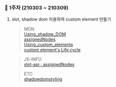 ### 📒 1주차 (210303 ~ 210309)

1. slot, shadow dom 이용하여 custom element 만들기

   > MDN  
   > [Using_shadow_DOM](https://developer.mozilla.org/ko/docs/Web/Web_Components/Using_shadow_DOM)  
   > [assignedNodes](https://developer.mozilla.org/en-US/docs/Web/API/HTMLSlotElement/assignedNodes)  
   > [Using_custom_elements](https://developer.mozilla.org/ko/docs/Web/Web_Components/Using_custom_elements)  
   > [custom element's Life cycle](https://developer.mozilla.org/ko/docs/Web/Web_Components/Using_custom_elements)

   > JS-INFO  
   > [slot-api : assignedNodes](https://javascript.info/slots-composition#slot-api)

   > ETC  
   > [shadowdomstyling](https://developers.google.com/web/fundamentals/web-components/shadowdom#styling)
